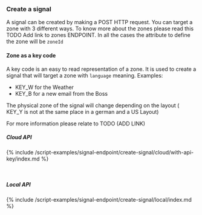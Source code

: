 
<a name="create-signal-anchor" id="create-signal-anchor"></a>

### Create a signal

A signal can be created by making a POST HTTP request.
You can target a zone with 3 different ways. To know more about the zones please read this TODO Add 
link to zones ENDPOINT.
In all the cases the attribute to define the zone will be `zoneId`

#### Zone as a key code
A key code is an easy to read representation of a zone. It is used to create a signal that will target
a zone with `language` meaning.
Examples:

* KEY_W for the Weather
* KEY_B for a new email from the Boss

The physical zone of the signal will change depending on the layout ( KEY_Y is not at the same place
in a german and a US Layout)

For more information please relate to TODO (ADD LINK)

##### Cloud API
{% include /script-examples/signal-endpoint/create-signal/cloud/with-api-key/index.md %}

<br>

##### Local API
{% include /script-examples/signal-endpoint/create-signal/local/index.md %}